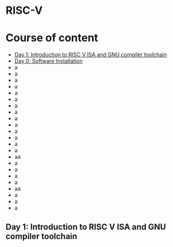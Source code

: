 # RISC-V

# Course of content
- [Day 1: Introduction to RISC V ISA and GNU compiler toolchain](#day-1-introduction-to-risc-v-isa-and-gnu-compiler-toolchain)
- [Day 0: Software Installation](#day-0-software-installation)
- a
- a
- a
- a
- a
- a
- a
- a
- a
- a
- a
- a
- a
- a
- aa
- a
- a
- a
- a
- aa
- a
- a
- a
## Day 1: Introduction to RISC V ISA and GNU compiler toolchain
